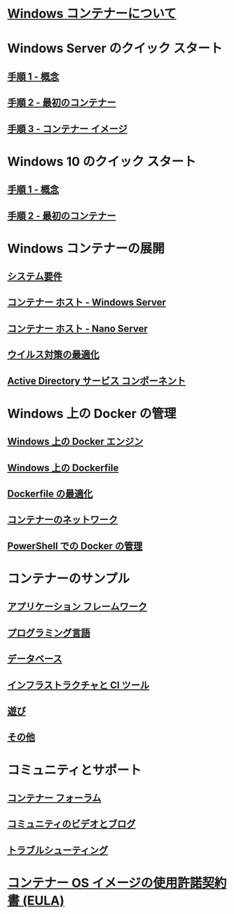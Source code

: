# [Windows コンテナーについて](about/index.md)

# Windows Server のクイック スタート
## [手順 1 - 概念](quick_start/quick_start.md)
## [手順 2 - 最初のコンテナー](quick_start/quick_start_windows_server.md)
## [手順 3 - コンテナー イメージ](quick_start/quick_start_images.md)

# Windows 10 のクイック スタート
## [手順 1 - 概念](quick_start/quick_start.md)
## [手順 2 - 最初のコンテナー](quick_start/quick_start_windows_10.md)

# Windows コンテナーの展開
## [システム要件](deployment/system_requirements.md)
## [コンテナー ホスト - Windows Server](deployment/deployment.md)
## [コンテナー ホスト - Nano Server](deployment/deployment_nano.md)
## [ウイルス対策の最適化](https://msdn.microsoft.com/en-us/windows/hardware/drivers/ifs/anti-virus-optimization-for-windows-containers)
## [Active Directory サービス コンポーネント](management/manage_serviceaccounts.md)

# Windows 上の Docker の管理
## [Windows 上の Docker エンジン](docker/configure_docker_daemon.md)
## [Windows 上の Dockerfile](docker/manage_windows_dockerfile.md)
## [Dockerfile の最適化](docker/optimize_windows_dockerfile.md)
## [コンテナーのネットワーク](management/container_networking.md)
## [PowerShell での Docker の管理](https://github.com/Microsoft/Docker-PowerShell)

# コンテナーのサンプル
## [アプリケーション フレームワーク](samples.md#Application-Frameworks)
## [プログラミング言語](samples.md#Programing-Languages)
## [データベース](samples.md#Databases)
## [インフラストラクチャと CI ツール](samples.md#Infrastructure-and-CI-Tools)
## [遊び](samples.md#Just-for-Fun)
## [その他](samples.md#Other)


# コミュニティとサポート
## [コンテナー フォーラム](https://social.msdn.microsoft.com/Forums/en-US/home?forum=windowscontainers)
## [コミュニティのビデオとブログ](communitylinks.md)
## [トラブルシューティング](troubleshooting.md)


# [コンテナー OS イメージの使用許諾契約書 (EULA)](Images_EULA.md)


<!--HONumber=Jan17_HO3-->


